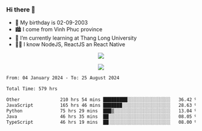 ### Hi there 👋
- 🎂 My birthday is 02-09-2003
- 🏙️ I come from Vinh Phuc province
- 🌱 I’m currently learning at Thang Long University
- 🧑‍💻 I know NodeJS, ReactJS an React Native
<p align="center"><img src="https://github-readme-stats.vercel.app/api?username=tmquang0209&show_icons=true&theme=gradient"></p>
<p align="center"><img src="https://github-readme-stats.vercel.app/api/top-langs/?username=tmquang0209&hide=scss,css&langs_count=10"></p>
<!--START_SECTION:waka-->

```txt
From: 04 January 2024 - To: 25 August 2024

Total Time: 579 hrs

Other               210 hrs 54 mins █████████░░░░░░░░░░░░░░░░   36.42 %
JavaScript          165 hrs 46 mins ███████░░░░░░░░░░░░░░░░░░   28.63 %
Python              75 hrs 29 mins  ███▒░░░░░░░░░░░░░░░░░░░░░   13.04 %
Java                46 hrs 35 mins  ██░░░░░░░░░░░░░░░░░░░░░░░   08.05 %
TypeScript          46 hrs 19 mins  ██░░░░░░░░░░░░░░░░░░░░░░░   08.00 %
```

<!--END_SECTION:waka-->
